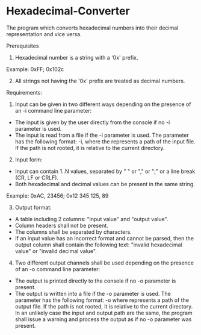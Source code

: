 # Hexadecimal-Converter

The program which converts hexadecimal numbers into their decimal representation and vice versa.

Prerequisites
1) Hexadecimal number is a string with a '0x' prefix.

Example: 0xFF; 0x102c

2) All strings not having the '0x' prefix  are treated as decimal numbers.

Requirements:
1) Input can be given in two different ways depending on the presence of an -i command line parameter:
- The input is given by the user directly from the console if no -i parameter is used.
- The input is read from a file if the -i parameter is used. The parameter has the following format: -i<file path>, where the <file path> represents a path of the input file. If the path is not rooted, it is relative to the current directory.
2) Input form:
- Input can contain 1..N values, separated by " " or "," or ";" or a line break (CR, LF or CRLF).
- Both hexadecimal and decimal values can be present in the same string.

Example: 
0xAC, 23456; 0x12 345
  125, 89

3) Output format:
- A table including 2 columns: "input value" and "output value".
- Column headers shall not be present.
- The columns shall be separated by <space> characters.
- If an input value has an incorrect format and cannot be parsed, then the output column shall contain the following text: "invalid hexadecimal value" or "invalid decimal value".
4) Two different output channels shall be used depending on the presence of an -o command line parameter:
- The output is printed directly to the console if no -o parameter is present.
- The output is written into a file if the -o parameter is used. The parameter has the following format: -o<file path> where <file path> represents a path of the output file. If the path is not rooted, it is relative to the current directory. In an unlikely case the input and output path are the same, the program shall issue a warning and process the output as if no -o parameter was present.
 
